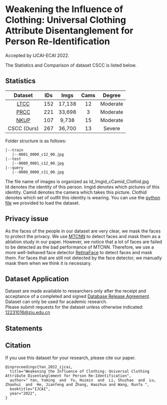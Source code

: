 # Weakening the Influence of Clothing: Universal Clothing Attribute Disentanglement for Person Re-Identification
Accepted by IJCAI-ECAI 2022.  


The Statistics and Comparison of dataset CSCC is listed below.  
## Statistics

|    Dataset                                         | IDs |  Imgs  | Cams |  Degree  |
| :------------:                                     | :---: | :---: |:---: | :---:   |
|  [LTCC](https://arxiv.org/abs/2005.12633)                                          | 152   |17,138 |12    |Moderate |
| [PRCC](https://arxiv.org/abs/2002.02295)           | 221   |33,698 |3     |Moderate |
| [NKUP](https://onlinelibrary.wiley.com/doi/epdf/10.1002/int.22276)         | 107   |9,738  |15    |Moderate |
|   CSCC (Ours)       | 267   |36,700 |13    |Severe   |
Folder structure is as follows:
```
|--train
   |--0001_0000_c12_00.jpg
|--test
   |--0000_0001_c12_00.jpg
|--query
   |--0000_0000_c11_00.jpg
```
The file name of images is organized as Id_Imgid_cCamid_Clothid.jpg  
Id denotes the identity of this person. Imgid denotes which pictures of this identity. Camid denotes the camera which takes this picture. Clothid denotes which set of outfit this identity is wearing. You can use the [python file](CSCC.py) we provided to load the dataset. 

## Privacy issue
As the faces of the people in our dataset are very clear, we mask the faces to protect the privacy. We use [MTCNN](https://ieeexplore.ieee.org/document/7553523/) to detect faces and mask them as a ablation study in our paper. However, we notice that a lot of faces are failed to be detected as the bad performance of MTCNN. Therefore, we use a more well-behaved face detector [RetinaFace](https://openaccess.thecvf.com/content_CVPR_2020/html/Deng_RetinaFace_Single-Shot_Multi-Level_Face_Localisation_in_the_Wild_CVPR_2020_paper.html) to detect faces and mask them. For faces that are still not detected by the face detector, we manually mask them when we think it is necessary.

## Dataset Application
Dataset are made available to researchers only after the receipt and acceptance of a completed and signed [Database Release Agreement](./Database_Release_Agreement.pdf). Dataset can only be used for academic research.  
Please submit requests for the dataset unless otherwise indicated: 12231016@zju.edu.cn
## Statements

## Citation

If you use this dataset for your research, please cite our paper.
```
@inproceedings{Yan_2022_ijcai,
  title="Weakening the Influence of Clothing: Universal Clothing Attribute Disentanglement for Person Re-Identification",
  author=" Yan, Yuming  and  Yu, Huimin  and  Li, Shuzhao  and  Lu, Zhaohui  and  He, Jianfeng and Zhang, Haozhuo and Wang, Runfa ",
  booktitle="IJCAI",
  year="2022",
}
```

